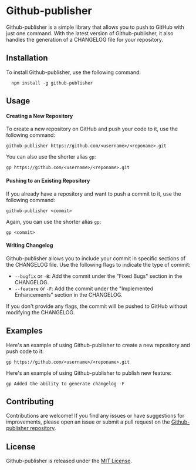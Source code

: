 # Github-publisher

Github-publisher is a simple library that allows you to push to GitHub with just one command. With the latest version of Github-publisher, it also handles the generation of a CHANGELOG file for your repository.

## Installation
To install Github-publisher, use the following command:
```shell
  npm install -g github-publisher
```

## Usage
#### Creating a New Repository
To create a new repository on GitHub and push your code to it, use the following command: 
```shell
github-publisher https://github.com/<username>/<reponame>.git
```

You can also use the shorter alias `gp`:

```shell
gp https://github.com/<username>/<reponame>.git
```

#### Pushing to an Existing Repository
If you already have a repository and want to push a commit to it, use the following command:

```shell
github-publisher <commit>
```

Again, you can use the shorter alias `gp`:
```shell
gp <commit>
```

#### Writing Changelog
Github-publisher allows you to include your commit in specific sections of the CHANGELOG file. Use the following flags to indicate the type of commit:

- `--bugfix` or `-B`: Add the commit under the "Fixed Bugs" section in the CHANGELOG.
- `--feature` or `-F`: Add the commit under the "Implemented Enhancements" section in the CHANGELOG.

If you don't provide any flags, the commit will be pushed to GitHub without modifying the CHANGELOG.

## Examples
Here's an example of using Github-publisher to create a new repository and push code to it:
```shell
gp https://github.com/<username>/<reponame>.git
```

Here's an example of using Github-publisher to publish new feature:
```shell
gp Added the ability to generate changelog -F
```

## Contributing
Contributions are welcome! If you find any issues or have suggestions for improvements, please open an issue or submit a pull request on the [Github-publisher repository](https://github.com/Borecjeborec1/github-publisher).

## License
Github-publisher is released under the [MIT License](./LICENSE).